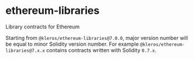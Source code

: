 # ethereum-libraries
Library contracts for Ethereum

Starting from `@kleros/ethereum-libraries@7.0.0`, major version number will be equal to minor Solidity version number.
For example `@kleros/ethereum-libraries@7.x.x` contains contracts written with Solidity `0.7.x`.

